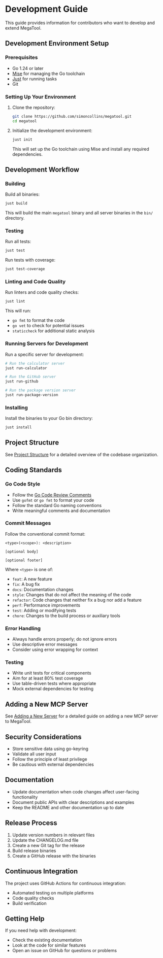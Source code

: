 # Development Guide

This guide provides information for contributors who want to develop and extend MegaTool.

## Development Environment Setup

### Prerequisites

- Go 1.24 or later
- [Mise](https://github.com/jdx/mise) for managing the Go toolchain
- [Just](https://github.com/casey/just) for running tasks
- Git

### Setting Up Your Environment

1. Clone the repository:
   ```bash
   git clone https://github.com/simoncollins/megatool.git
   cd megatool
   ```

2. Initialize the development environment:
   ```bash
   just init
   ```

   This will set up the Go toolchain using Mise and install any required dependencies.

## Development Workflow

### Building

Build all binaries:

```bash
just build
```

This will build the main `megatool` binary and all server binaries in the `bin/` directory.

### Testing

Run all tests:

```bash
just test
```

Run tests with coverage:

```bash
just test-coverage
```

### Linting and Code Quality

Run linters and code quality checks:

```bash
just lint
```

This will run:
- `go fmt` to format the code
- `go vet` to check for potential issues
- `staticcheck` for additional static analysis

### Running Servers for Development

Run a specific server for development:

```bash
# Run the calculator server
just run-calculator

# Run the GitHub server
just run-github

# Run the package version server
just run-package-version
```

### Installing

Install the binaries to your Go bin directory:

```bash
just install
```

## Project Structure

See [Project Structure](project-structure.md) for a detailed overview of the codebase organization.

## Coding Standards

### Go Code Style

- Follow the [Go Code Review Comments](https://github.com/golang/go/wiki/CodeReviewComments)
- Use `gofmt` or `go fmt` to format your code
- Follow the standard Go naming conventions
- Write meaningful comments and documentation

### Commit Messages

Follow the conventional commit format:

```
<type>(<scope>): <description>

[optional body]

[optional footer]
```

Where `<type>` is one of:
- `feat`: A new feature
- `fix`: A bug fix
- `docs`: Documentation changes
- `style`: Changes that do not affect the meaning of the code
- `refactor`: Code changes that neither fix a bug nor add a feature
- `perf`: Performance improvements
- `test`: Adding or modifying tests
- `chore`: Changes to the build process or auxiliary tools

### Error Handling

- Always handle errors properly; do not ignore errors
- Use descriptive error messages
- Consider using error wrapping for context

### Testing

- Write unit tests for critical components
- Aim for at least 80% test coverage
- Use table-driven tests where appropriate
- Mock external dependencies for testing

## Adding a New MCP Server

See [Adding a New Server](adding-server.md) for a detailed guide on adding a new MCP server to MegaTool.

## Security Considerations

- Store sensitive data using go-keyring
- Validate all user input
- Follow the principle of least privilege
- Be cautious with external dependencies

## Documentation

- Update documentation when code changes affect user-facing functionality
- Document public APIs with clear descriptions and examples
- Keep the README and other documentation up to date

## Release Process

1. Update version numbers in relevant files
2. Update the CHANGELOG.md file
3. Create a new Git tag for the release
4. Build release binaries
5. Create a GitHub release with the binaries

## Continuous Integration

The project uses GitHub Actions for continuous integration:

- Automated testing on multiple platforms
- Code quality checks
- Build verification

## Getting Help

If you need help with development:

- Check the existing documentation
- Look at the code for similar features
- Open an issue on GitHub for questions or problems
